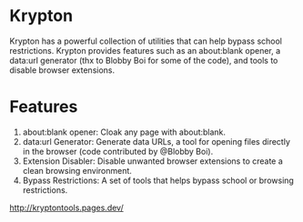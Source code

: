 # Krypton
Krypton has a powerful collection of utilities that can help bypass school restrictions. Krypton provides features such as an about:blank opener, a data:url generator (thx to Blobby Boi for some of the code), and tools to disable browser extensions.

# Features
1. about:blank opener: Cloak any page with about:blank.
2. data:url Generator: Generate data URLs, a tool for opening files directly in the browser (code contributed by @Blobby Boi).
3. Extension Disabler: Disable unwanted browser extensions to create a clean browsing environment.
4. Bypass Restrictions: A set of tools that helps bypass school or browsing restrictions.

http://kryptontools.pages.dev/
